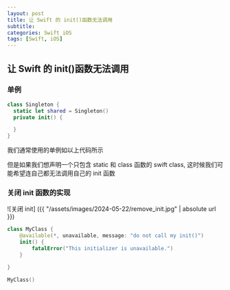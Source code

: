 ```yaml
---
layout: post
title: 让 Swift 的 init()函数无法调用
subtitle:
categories: Swift iOS
tags: [Swift, iOS]
---
```


## 让 Swift 的 init()函数无法调用

### 单例

```swift
class Singleton {
  static let shared = Singleton()
  private init() {

  }
}
```

我们通常使用的单例如以上代码所示

但是如果我们想声明一个只包含 static 和 class 函数的 swift class, 这时候我们可能希望连自己都无法调用自己的 init 函数

### 关闭 init 函数的实现

![关闭 init] ({{ "/assets/images/2024-05-22/remove_init.jpg" | absolute url }})

```swift
class MyClass {
    @available(*, unavailable, message: "do not call my init()")
    init() {
        fatalError("This initializer is unavailable.")
    }

}

MyClass()

```
